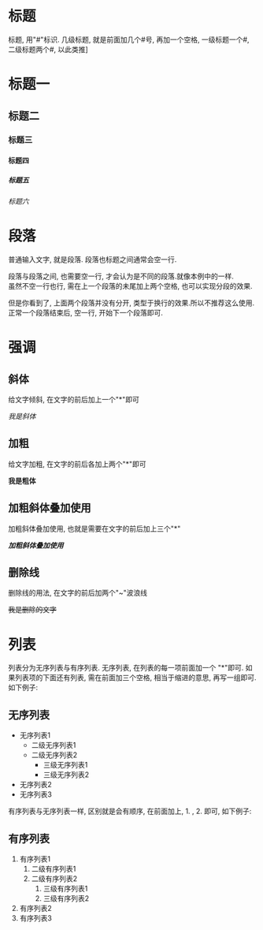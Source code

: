 # 标题

标题, 用"#"标识. 几级标题, 就是前面加几个#号, 再加一个空格, 一级标题一个#, 二级标题两个#, 以此类推]

# 标题一
## 标题二
### 标题三
#### 标题四
##### 标题五
###### 标题六

# 段落

普通输入文字, 就是段落. 段落也标题之间通常会空一行.

段落与段落之间, 也需要空一行, 才会认为是不同的段落.就像本例中的一样.  
虽然不空一行也行, 需在上一个段落的未尾加上两个空格, 也可以实现分段的效果.

但是你看到了, 上面两个段落并没有分开, 类型于换行的效果.所以不推荐这么使用. 正常一个段落结束后, 空一行, 开始下一个段落即可.

# 强调

## 斜体

给文字倾斜, 在文字的前后加上一个"*"即可

*我是斜体*

## 加粗

给文字加粗, 在文字的前后各加上两个"*"即可

**我是粗体**

## 加粗斜体叠加使用

加粗斜体叠加使用, 也就是需要在文字的前后加上三个"*"

***加粗斜体叠加使用***

## 删除线

删除线的用法, 在文字的前后加两个"~"波浪线

~~我是删除的文字~~

# 列表

列表分为无序列表与有序列表. 无序列表, 在列表的每一项前面加一个 "*"即可. 如果列表项的下面还有列表, 需在前面加三个空格, 相当于缩进的意思, 再写一组即可.如下例子:

## 无序列表

* 无序列表1
   * 二级无序列表1
   * 二级无序列表2
      * 三级无序列表1
      * 三级无序列表2
* 无序列表2
* 无序列表3

有序列表与无序列表一样, 区别就是会有顺序, 在前面加上, 1. , 2. 即可, 如下例子:

## 有序列表

1. 有序列表1
   1. 二级有序列表1
   2. 二级有序列表2
      1. 三级有序列表1
      2. 三级有序列表2
2. 有序列表2
3. 有序列表3

